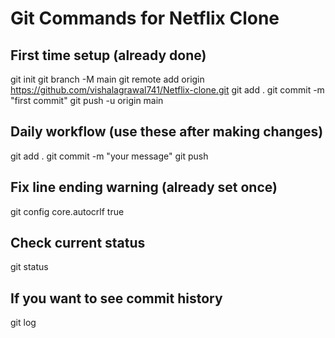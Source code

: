 # Git Commands for Netflix Clone

## First time setup (already done)
git init
git branch -M main
git remote add origin https://github.com/vishalagrawal741/Netflix-clone.git
git add .
git commit -m "first commit"
git push -u origin main

## Daily workflow (use these after making changes)
git add .
git commit -m "your message"
git push

## Fix line ending warning (already set once)
git config core.autocrlf true

## Check current status
git status

## If you want to see commit history
git log
